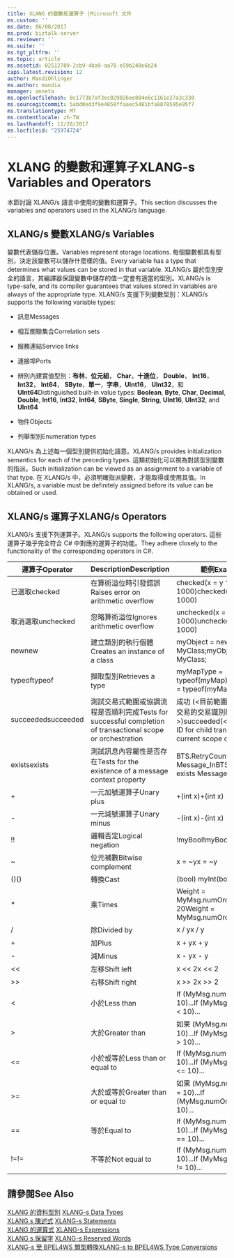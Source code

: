 ```yaml
---
title: XLANG 的變數和運算子 |Microsoft 文件
ms.custom: ''
ms.date: 06/08/2017
ms.prod: biztalk-server
ms.reviewer: ''
ms.suite: ''
ms.tgt_pltfrm: ''
ms.topic: article
ms.assetid: 02512789-2cb9-4ba9-aa78-e59b248e6b24
caps.latest.revision: 12
author: MandiOhlinger
ms.author: mandia
manager: anneta
ms.openlocfilehash: 8c1773b7af3ec029026ee884e6c1161e27a3c330
ms.sourcegitcommit: 5abd0ed3f9e4858ffaaec5481bfa8878595e95f7
ms.translationtype: MT
ms.contentlocale: zh-TW
ms.lasthandoff: 11/28/2017
ms.locfileid: "25974724"
---
```

# <a name="xlang-s-variables-and-operators"></a><span data-ttu-id="35240-102">XLANG 的變數和運算子</span><span class="sxs-lookup"><span data-stu-id="35240-102">XLANG-s Variables and Operators</span></span>
<span data-ttu-id="35240-103">本節討論 XLANG/s 語言中使用的變數和運算子。</span><span class="sxs-lookup"><span data-stu-id="35240-103">This section discusses the variables and operators used in the XLANG/s language.</span></span>  
  
## <a name="xlangs-variables"></a><span data-ttu-id="35240-104">XLANG/s 變數</span><span class="sxs-lookup"><span data-stu-id="35240-104">XLANG/s Variables</span></span>  
 <span data-ttu-id="35240-105">變數代表儲存位置。</span><span class="sxs-lookup"><span data-stu-id="35240-105">Variables represent storage locations.</span></span> <span data-ttu-id="35240-106">每個變數都具有型別，決定該變數可以儲存什麼樣的值。</span><span class="sxs-lookup"><span data-stu-id="35240-106">Every variable has a type that determines what values can be stored in that variable.</span></span> <span data-ttu-id="35240-107">XLANG/s 屬於型別安全的語言，其編譯器保證變數中儲存的值一定會有適當的型別。</span><span class="sxs-lookup"><span data-stu-id="35240-107">XLANG/s is type-safe, and its compiler guarantees that values stored in variables are always of the appropriate type.</span></span> <span data-ttu-id="35240-108">XLANG/s 支援下列變數型別：</span><span class="sxs-lookup"><span data-stu-id="35240-108">XLANG/s supports the following variable types:</span></span>  
  
-   <span data-ttu-id="35240-109">訊息</span><span class="sxs-lookup"><span data-stu-id="35240-109">Messages</span></span>  
  
-   <span data-ttu-id="35240-110">相互關聯集合</span><span class="sxs-lookup"><span data-stu-id="35240-110">Correlation sets</span></span>  
  
-   <span data-ttu-id="35240-111">服務連結</span><span class="sxs-lookup"><span data-stu-id="35240-111">Service links</span></span>  
  
-   <span data-ttu-id="35240-112">連接埠</span><span class="sxs-lookup"><span data-stu-id="35240-112">Ports</span></span>  
  
-   <span data-ttu-id="35240-113">辨別內建實值型別：**布林**，**位元組**， **Char**，**十進位**， **Double**， **Int16**， **Int32**， **Int64**， **SByte**，**單一**，**字串**，**UInt16**， **UInt32**，和**UInt64**</span><span class="sxs-lookup"><span data-stu-id="35240-113">Distinguished built-in value types: **Boolean**, **Byte**, **Char**, **Decimal**, **Double**, **Int16**, **Int32**, **Int64**, **SByte**, **Single**, **String**, **UInt16**, **UInt32**, and **UInt64**</span></span>  
  
-   <span data-ttu-id="35240-114">物件</span><span class="sxs-lookup"><span data-stu-id="35240-114">Objects</span></span>  
  
-   <span data-ttu-id="35240-115">列舉型別</span><span class="sxs-lookup"><span data-stu-id="35240-115">Enumeration types</span></span>  
  
 <span data-ttu-id="35240-116">XLANG/s 為上述每一個型別提供初始化語意。</span><span class="sxs-lookup"><span data-stu-id="35240-116">XLANG/s provides initialization semantics for each of the preceding types.</span></span> <span data-ttu-id="35240-117">這類初始化可以視為對該型別變數的指派。</span><span class="sxs-lookup"><span data-stu-id="35240-117">Such initialization can be viewed as an assignment to a variable of that type.</span></span> <span data-ttu-id="35240-118">在 XLANG/s 中，必須明確指派變數，才能取得或使用其值。</span><span class="sxs-lookup"><span data-stu-id="35240-118">In XLANG/s, a variable must be definitely assigned before its value can be obtained or used.</span></span>  
  
## <a name="xlangs-operators"></a><span data-ttu-id="35240-119">XLANG/s 運算子</span><span class="sxs-lookup"><span data-stu-id="35240-119">XLANG/s Operators</span></span>  
 <span data-ttu-id="35240-120">XLANG/s 支援下列運算子。</span><span class="sxs-lookup"><span data-stu-id="35240-120">XLANG/s supports the following operators.</span></span> <span data-ttu-id="35240-121">這些運算子幾乎完全符合 C# 中對應的運算子的功能。</span><span class="sxs-lookup"><span data-stu-id="35240-121">They adhere closely to the functionality of the corresponding operators in C#.</span></span>  
  
|<span data-ttu-id="35240-122">運算子</span><span class="sxs-lookup"><span data-stu-id="35240-122">Operator</span></span>|<span data-ttu-id="35240-123">Description</span><span class="sxs-lookup"><span data-stu-id="35240-123">Description</span></span>|<span data-ttu-id="35240-124">範例</span><span class="sxs-lookup"><span data-stu-id="35240-124">Example</span></span>|  
|--------------|-----------------|-------------|  
|<span data-ttu-id="35240-125">已選取</span><span class="sxs-lookup"><span data-stu-id="35240-125">checked</span></span>|<span data-ttu-id="35240-126">在算術溢位時引發錯誤</span><span class="sxs-lookup"><span data-stu-id="35240-126">Raises error on arithmetic overflow</span></span>|<span data-ttu-id="35240-127">checked(x = y \* 1000)</span><span class="sxs-lookup"><span data-stu-id="35240-127">checked(x = y \* 1000)</span></span>|  
|<span data-ttu-id="35240-128">取消選取</span><span class="sxs-lookup"><span data-stu-id="35240-128">unchecked</span></span>|<span data-ttu-id="35240-129">忽略算術溢位</span><span class="sxs-lookup"><span data-stu-id="35240-129">Ignores arithmetic overflow</span></span>|<span data-ttu-id="35240-130">unchecked(x = y \* 1000)</span><span class="sxs-lookup"><span data-stu-id="35240-130">unchecked(x = y \* 1000)</span></span>|  
|<span data-ttu-id="35240-131">new</span><span class="sxs-lookup"><span data-stu-id="35240-131">new</span></span>|<span data-ttu-id="35240-132">建立類別的執行個體</span><span class="sxs-lookup"><span data-stu-id="35240-132">Creates an instance of a class</span></span>|<span data-ttu-id="35240-133">myObject = new MyClass;</span><span class="sxs-lookup"><span data-stu-id="35240-133">myObject = new MyClass;</span></span>|  
|<span data-ttu-id="35240-134">typeof</span><span class="sxs-lookup"><span data-stu-id="35240-134">typeof</span></span>|<span data-ttu-id="35240-135">擷取型別</span><span class="sxs-lookup"><span data-stu-id="35240-135">Retrieves a type</span></span>|<span data-ttu-id="35240-136">myMapType = typeof(myMap)</span><span class="sxs-lookup"><span data-stu-id="35240-136">myMapType = typeof(myMap)</span></span>|  
|<span data-ttu-id="35240-137">succeeded</span><span class="sxs-lookup"><span data-stu-id="35240-137">succeeded</span></span>|<span data-ttu-id="35240-138">測試交易式範圍或協調流程是否順利完成</span><span class="sxs-lookup"><span data-stu-id="35240-138">Tests for successful completion of transactional scope or orchestration</span></span>|<span data-ttu-id="35240-139">成功 (\<目前範圍或服務的子交易的交易識別碼\>)</span><span class="sxs-lookup"><span data-stu-id="35240-139">succeeded(\<transaction ID for child transaction of current scope or service\>)</span></span>|  
|<span data-ttu-id="35240-140">exists</span><span class="sxs-lookup"><span data-stu-id="35240-140">exists</span></span>|<span data-ttu-id="35240-141">測試訊息內容屬性是否存在</span><span class="sxs-lookup"><span data-stu-id="35240-141">Tests for the existence of a message context property</span></span>|<span data-ttu-id="35240-142">BTS.RetryCount exists Message_In</span><span class="sxs-lookup"><span data-stu-id="35240-142">BTS.RetryCount exists Message_In</span></span>|  
|+|<span data-ttu-id="35240-143">一元加號運算子</span><span class="sxs-lookup"><span data-stu-id="35240-143">Unary plus</span></span>|<span data-ttu-id="35240-144">+(int x)</span><span class="sxs-lookup"><span data-stu-id="35240-144">+(int x)</span></span>|  
|-|<span data-ttu-id="35240-145">一元減號運算子</span><span class="sxs-lookup"><span data-stu-id="35240-145">Unary minus</span></span>|<span data-ttu-id="35240-146">-(int x)</span><span class="sxs-lookup"><span data-stu-id="35240-146">-(int x)</span></span>|  
|<span data-ttu-id="35240-147">!</span><span class="sxs-lookup"><span data-stu-id="35240-147">!</span></span>|<span data-ttu-id="35240-148">邏輯否定</span><span class="sxs-lookup"><span data-stu-id="35240-148">Logical negation</span></span>|<span data-ttu-id="35240-149">!myBool</span><span class="sxs-lookup"><span data-stu-id="35240-149">!myBool</span></span>|  
|~|<span data-ttu-id="35240-150">位元補數</span><span class="sxs-lookup"><span data-stu-id="35240-150">Bitwise complement</span></span>|<span data-ttu-id="35240-151">x = ~y</span><span class="sxs-lookup"><span data-stu-id="35240-151">x = ~y</span></span>|  
|<span data-ttu-id="35240-152">()</span><span class="sxs-lookup"><span data-stu-id="35240-152">()</span></span>|<span data-ttu-id="35240-153">轉換</span><span class="sxs-lookup"><span data-stu-id="35240-153">Cast</span></span>|<span data-ttu-id="35240-154">(bool) myInt</span><span class="sxs-lookup"><span data-stu-id="35240-154">(bool) myInt</span></span>|  
|*|<span data-ttu-id="35240-155">乘</span><span class="sxs-lookup"><span data-stu-id="35240-155">Times</span></span>|<span data-ttu-id="35240-156">Weight = MyMsg.numOrders \* 20</span><span class="sxs-lookup"><span data-stu-id="35240-156">Weight = MyMsg.numOrders \* 20</span></span>|  
|/|<span data-ttu-id="35240-157">除</span><span class="sxs-lookup"><span data-stu-id="35240-157">Divided by</span></span>|<span data-ttu-id="35240-158">x / y</span><span class="sxs-lookup"><span data-stu-id="35240-158">x / y</span></span>|  
|+|<span data-ttu-id="35240-159">加</span><span class="sxs-lookup"><span data-stu-id="35240-159">Plus</span></span>|<span data-ttu-id="35240-160">x + y</span><span class="sxs-lookup"><span data-stu-id="35240-160">x + y</span></span>|  
|-|<span data-ttu-id="35240-161">減</span><span class="sxs-lookup"><span data-stu-id="35240-161">Minus</span></span>|<span data-ttu-id="35240-162">x - y</span><span class="sxs-lookup"><span data-stu-id="35240-162">x - y</span></span>|  
|<<|<span data-ttu-id="35240-163">左移</span><span class="sxs-lookup"><span data-stu-id="35240-163">Shift left</span></span>|<span data-ttu-id="35240-164">x << 2</span><span class="sxs-lookup"><span data-stu-id="35240-164">x << 2</span></span>|  
|>>|<span data-ttu-id="35240-165">右移</span><span class="sxs-lookup"><span data-stu-id="35240-165">Shift right</span></span>|<span data-ttu-id="35240-166">x >> 2</span><span class="sxs-lookup"><span data-stu-id="35240-166">x >> 2</span></span>|  
|<|<span data-ttu-id="35240-167">小於</span><span class="sxs-lookup"><span data-stu-id="35240-167">Less than</span></span>|<span data-ttu-id="35240-168">If (MyMsg.numOrders < 10)...</span><span class="sxs-lookup"><span data-stu-id="35240-168">If (MyMsg.numOrders < 10)...</span></span>|  
|>|<span data-ttu-id="35240-169">大於</span><span class="sxs-lookup"><span data-stu-id="35240-169">Greater than</span></span>|<span data-ttu-id="35240-170">如果 (MyMsg.numOrders > 10)...</span><span class="sxs-lookup"><span data-stu-id="35240-170">If (MyMsg.numOrders > 10)...</span></span>|  
|<=|<span data-ttu-id="35240-171">小於或等於</span><span class="sxs-lookup"><span data-stu-id="35240-171">Less than or equal to</span></span>|<span data-ttu-id="35240-172">If (MyMsg.numOrders <= 10)...</span><span class="sxs-lookup"><span data-stu-id="35240-172">If (MyMsg.numOrders <= 10)...</span></span>|  
|>=|<span data-ttu-id="35240-173">大於或等於</span><span class="sxs-lookup"><span data-stu-id="35240-173">Greater than or equal to</span></span>|<span data-ttu-id="35240-174">如果 (MyMsg.numOrders > = 10)...</span><span class="sxs-lookup"><span data-stu-id="35240-174">If (MyMsg.numOrders >= 10)...</span></span>|  
|==|<span data-ttu-id="35240-175">等於</span><span class="sxs-lookup"><span data-stu-id="35240-175">Equal to</span></span>|<span data-ttu-id="35240-176">If (MyMsg.numOrders == 10)...</span><span class="sxs-lookup"><span data-stu-id="35240-176">If (MyMsg.numOrders == 10)...</span></span>|  
|<span data-ttu-id="35240-177">!=</span><span class="sxs-lookup"><span data-stu-id="35240-177">!=</span></span>|<span data-ttu-id="35240-178">不等於</span><span class="sxs-lookup"><span data-stu-id="35240-178">Not equal to</span></span>|<span data-ttu-id="35240-179">If (MyMsg.numOrders != 10)...</span><span class="sxs-lookup"><span data-stu-id="35240-179">If (MyMsg.numOrders != 10)...</span></span>|  
  
## <a name="see-also"></a><span data-ttu-id="35240-180">請參閱</span><span class="sxs-lookup"><span data-stu-id="35240-180">See Also</span></span>  
 <span data-ttu-id="35240-181">[XLANG 的資料型別](../core/xlang-s-data-types.md) </span><span class="sxs-lookup"><span data-stu-id="35240-181">[XLANG-s Data Types](../core/xlang-s-data-types.md) </span></span>  
 <span data-ttu-id="35240-182">[XLANG s 陳述式](../core/xlang-s-statements.md) </span><span class="sxs-lookup"><span data-stu-id="35240-182">[XLANG-s Statements](../core/xlang-s-statements.md) </span></span>  
 <span data-ttu-id="35240-183">[XLANG 的運算式](../core/xlang-s-expressions.md) </span><span class="sxs-lookup"><span data-stu-id="35240-183">[XLANG-s Expressions](../core/xlang-s-expressions.md) </span></span>  
 <span data-ttu-id="35240-184">[XLANG s 保留字](../core/xlang-s-reserved-words.md) </span><span class="sxs-lookup"><span data-stu-id="35240-184">[XLANG-s Reserved Words](../core/xlang-s-reserved-words.md) </span></span>  
 [<span data-ttu-id="35240-185">XLANG-s 至 BPEL4WS 類型轉換</span><span class="sxs-lookup"><span data-stu-id="35240-185">XLANG-s to BPEL4WS Type Conversions</span></span>](../core/xlang-s-to-bpel4ws-type-conversions.md)
